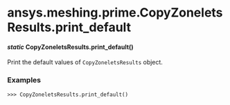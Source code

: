 <a id="ansys-meshing-prime-copyzoneletsresults-print-default"></a>

# ansys.meshing.prime.CopyZoneletsResults.print_default

<a id="ansys.meshing.prime.CopyZoneletsResults.print_default"></a>

#### *static* CopyZoneletsResults.print_default()

Print the default values of `CopyZoneletsResults` object.

### Examples

```pycon
>>> CopyZoneletsResults.print_default()
```

<!-- !! processed by numpydoc !! -->
